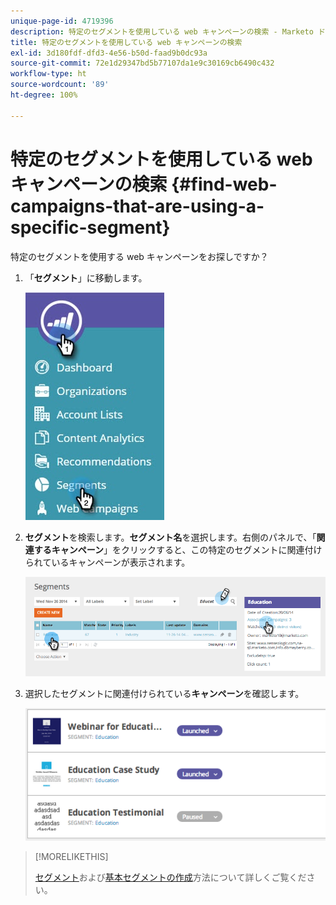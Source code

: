 ```yaml
---
unique-page-id: 4719396
description: 特定のセグメントを使用している web キャンペーンの検索 - Marketo ドキュメント - 製品ドキュメント
title: 特定のセグメントを使用している web キャンペーンの検索
exl-id: 3d180fdf-dfd3-4e56-b50d-faad9b0dc93a
source-git-commit: 72e1d29347bd5b77107da1e9c30169cb6490c432
workflow-type: ht
source-wordcount: '89'
ht-degree: 100%

---
```


# 特定のセグメントを使用している web キャンペーンの検索 {#find-web-campaigns-that-are-using-a-specific-segment}

特定のセグメントを使用する web キャンペーンをお探しですか？

1. 「**セグメント**」に移動します。

   ![](assets/new-dropdown-segments-hand-1.jpg)

1. **セグメント**&#x200B;を検索します。**セグメント名**&#x200B;を選択します。右側のパネルで、「**関連するキャンペーン**」をクリックすると、この特定のセグメントに関連付けられているキャンペーンが表示されます。

   ![](assets/image2014-11-26-14-21-59.png)

1. 選択したセグメントに関連付けられている&#x200B;**キャンペーン**&#x200B;を確認します。

   ![](assets/image2014-11-26-14-3a25-3a30.png)

>[!MORELIKETHIS]
>
>[セグメント](/help/marketo/product-docs/web-personalization/using-web-segments/web-segments.md)および[基本セグメントの作成](/help/marketo/product-docs/web-personalization/using-web-segments/create-a-basic-web-segment.md)方法について詳しくご覧ください。
